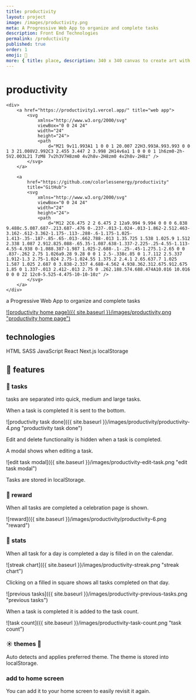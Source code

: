 ```yaml
---
title: productivity
layout: project
image: /images/productivity.png
meta: A Progressive Web App to organize and complete tasks
description: Front End Technologies
permalink: /productivity
published: true
order: 1
emoji: 📜
more: { title: place, description: 340 x 340 canvas to create art with pixels }
---
```


<div class="project__header">
    <h1>productivity</h1>

    <div>
        <a href="https://productivity1.vercel.app/" title="web app">
            <svg
                xmlns="http://www.w3.org/2000/svg"
                viewBox="0 0 24 24"
                width="24"
                height="24">
                <path
                    d="M21 9v11.993A1 1 0 0 1 20.007 22H3.993A.993.993 0 0 1 3 21.008V2.992C3 2.455 3.447 2 3.998 2H14v6a1 1 0 0 0 1 1h6zm0-2h-5V2.003L21 7zM8 7v2h3V7H8zm0 4v2h8v-2H8zm0 4v2h8v-2H8z" />
            </svg>
        </a>

        <a
            href="https://github.com/colorlessenergy/productivity"
            title="GitHub">
            <svg
                xmlns="http://www.w3.org/2000/svg"
                viewBox="0 0 24 24"
                width="24"
                height="24">
                <path
                    d="M12 2C6.475 2 2 6.475 2 12a9.994 9.994 0 0 0 6.838 9.488c.5.087.687-.213.687-.476 0-.237-.013-1.024-.013-1.862-2.512.463-3.162-.612-3.362-1.175-.113-.288-.6-1.175-1.025-1.413-.35-.187-.85-.65-.013-.662.788-.013 1.35.725 1.538 1.025.9 1.512 2.338 1.087 2.912.825.088-.65.35-1.087.638-1.337-2.225-.25-4.55-1.113-4.55-4.938 0-1.088.387-1.987 1.025-2.688-.1-.25-.45-1.275.1-2.65 0 0 .837-.262 2.75 1.026a9.28 9.28 0 0 1 2.5-.338c.85 0 1.7.112 2.5.337 1.912-1.3 2.75-1.024 2.75-1.024.55 1.375.2 2.4.1 2.65.637.7 1.025 1.587 1.025 2.687 0 3.838-2.337 4.688-4.562 4.938.362.312.675.912.675 1.85 0 1.337-.013 2.412-.013 2.75 0 .262.188.574.688.474A10.016 10.016 0 0 0 22 12c0-5.525-4.475-10-10-10z" />
            </svg>
        </a>
    </div>

</div>

<p class="project__about">a Progressive Web App to organize and complete tasks</p>

<a href="https://productivity1.vercel.app/">
    ![productivity home page]({{ site.baseurl }}/images/productivity.png "productivity home page")
</a>

## technologies

<div class="project__skills">
    <span class="project__skill">
        HTML
    </span>
    <span class="project__skill">
        SASS
    </span>
    <span class="project__skill">
        JavaScript
    </span>
    <span class="project__skill">
        React 
    </span>
    <span class="project__skill">
        Next.js
    </span>
    <span class="project__skill">
        localStorage
    </span>
</div>

## 📖 features

### 🎨 tasks

tasks are separated into quick, medium and large tasks.

When a task is completed it is sent to the bottom.

![productivity task done]({{ site.baseurl }}/images/productivity/productivity-4.png "productivity task done")

Edit and delete functionality is hidden when a task is completed.

A modal shows when editing a task.

![edit task modal]({{ site.baseurl }}/images/productivity-edit-task.png "edit task modal")

Tasks are stored in localStorage.

### 🎉 reward

When all tasks are completed a celebration page is shown.

![reward]({{ site.baseurl }}/images/productivity/productivity-6.png "reward")

### 📜 stats

When all task for a day is completed a day is filled in on the calendar.

![streak chart]({{ site.baseurl }}/images/productivity-streak.png "streak chart")

Clicking on a filled in square shows all tasks completed on that day.

![previous tasks]({{ site.baseurl }}/images/productivity-previous-tasks.png "previous tasks")

When a task is completed it is added to the task count.

![task count]({{ site.baseurl }}/images/productivity-task-count.png "task count")

### ☀️ themes 🌙

Auto detects and applies preferred theme. The theme is stored into localStorage.

### add to home screen

You can add it to your home screen to easily revisit it again.
